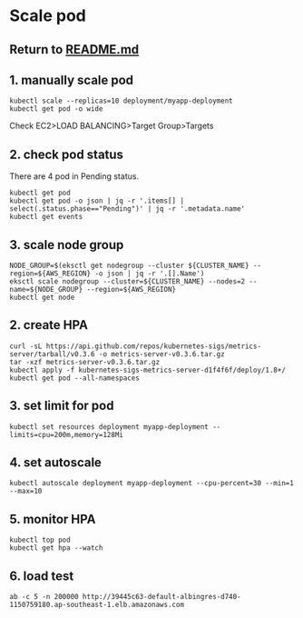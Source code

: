 # Scale pod

## Return to [README.md](README.md)

## 1. manually scale pod
```
kubectl scale --replicas=10 deployment/myapp-deployment
kubectl get pod -o wide
```
Check EC2>LOAD BALANCING>Target Group>Targets

## 2. check pod status
There are 4 pod in Pending status.
```
kubectl get pod
kubectl get pod -o json | jq -r '.items[] | select(.status.phase=="Pending")' | jq -r '.metadata.name'
kubectl get events
```
## 3. scale node group
```
NODE_GROUP=$(eksctl get nodegroup --cluster ${CLUSTER_NAME} --region=${AWS_REGION} -o json | jq -r '.[].Name')
eksctl scale nodegroup --cluster=${CLUSTER_NAME} --nodes=2 --name=${NODE_GROUP} --region=${AWS_REGION}
kubectl get node
```
## 2. create HPA
```
curl -sL https://api.github.com/repos/kubernetes-sigs/metrics-server/tarball/v0.3.6 -o metrics-server-v0.3.6.tar.gz
tar -xzf metrics-server-v0.3.6.tar.gz
kubectl apply -f kubernetes-sigs-metrics-server-d1f4f6f/deploy/1.8+/
kubectl get pod --all-namespaces
```

## 3. set limit for pod
```
kubectl set resources deployment myapp-deployment --limits=cpu=200m,memory=128Mi
```
## 4. set autoscale
```
kubectl autoscale deployment myapp-deployment --cpu-percent=30 --min=1 --max=10
```

## 5. monitor HPA
```
kubectl top pod
kubectl get hpa --watch
```

## 6. load test
```
ab -c 5 -n 200000 http://39445c63-default-albingres-d740-1150759180.ap-southeast-1.elb.amazonaws.com 
```
